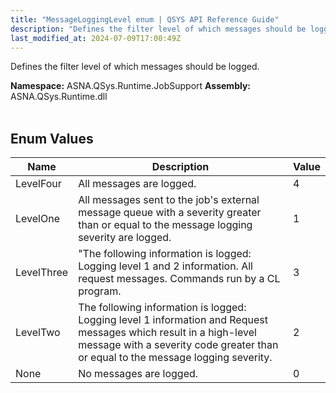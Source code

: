 ```yaml
---
title: "MessageLoggingLevel enum | QSYS API Reference Guide"
description: "Defines the filter level of which messages should be logged. "
last_modified_at: 2024-07-09T17:00:49Z
---
```


Defines the filter level of which messages should be logged.

**Namespace:** ASNA.QSys.Runtime.JobSupport
**Assembly:** ASNA.QSys.Runtime.dll
<br>
<br>

## Enum Values

| Name | Description | Value
| --- | --- | --- 
| LevelFour | All messages are logged. | 4 |
| LevelOne | All messages sent to the job's external message queue with a severity greater than or equal to the message logging severity are logged. | 1 |
| LevelThree | "The following information is logged: Logging level 1 and 2 information. All request messages. Commands run by a CL program. | 3 |
| LevelTwo | The following information is logged: Logging level 1 information and Request messages which result in a high-level message with a severity code greater than or equal to the message logging severity.   | 2 |
| None | No messages are logged. | 0 |
